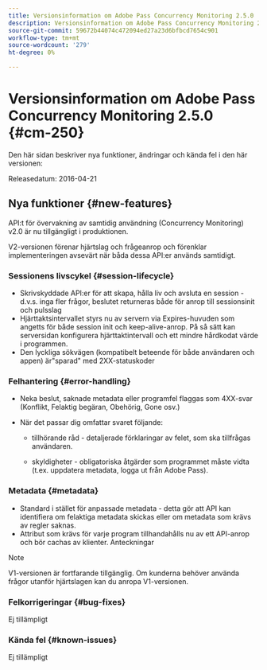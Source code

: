 ```yaml
---
title: Versionsinformation om Adobe Pass Concurrency Monitoring 2.5.0
description: Versionsinformation om Adobe Pass Concurrency Monitoring 2.5.0
source-git-commit: 59672b44074c472094ed27a23d6bfbcd7654c901
workflow-type: tm+mt
source-wordcount: '279'
ht-degree: 0%

---
```



# Versionsinformation om Adobe Pass Concurrency Monitoring 2.5.0 {#cm-250}

Den här sidan beskriver nya funktioner, ändringar och kända fel i den här versionen:

Releasedatum: 2016-04-21

## Nya funktioner {#new-features}

API:t för övervakning av samtidig användning (Concurrency Monitoring) v2.0 är nu tillgängligt i produktionen.

V2-versionen förenar hjärtslag och frågeanrop och förenklar implementeringen avsevärt när båda dessa API:er används samtidigt.



### Sessionens livscykel {#session-lifecycle}

* Skrivskyddade API:er för att skapa, hålla liv och avsluta en session - d.v.s. inga fler frågor, beslutet returneras både för anrop till sessionsinit och pulsslag
* Hjärttaktsintervallet styrs nu av servern via Expires-huvuden som angetts för både session init och keep-alive-anrop. På så sätt kan serversidan konfigurera hjärttaktintervall och ett mindre hårdkodat värde i programmen.
* Den lyckliga sökvägen (kompatibelt beteende för både användaren och appen) är&quot;sparad&quot; med 2XX-statuskoder

### Felhantering {#error-handling}

* Neka beslut, saknade metadata eller programfel flaggas som 4XX-svar (Konflikt, Felaktig begäran, Obehörig, Gone osv.)

* När det passar dig omfattar svaret följande:

   * tillhörande råd - detaljerade förklaringar av felet, som ska tillfrågas användaren.

   * skyldigheter - obligatoriska åtgärder som programmet måste vidta (t.ex. uppdatera metadata, logga ut från Adobe Pass).

### Metadata {#metadata}

* Standard i stället för anpassade metadata - detta gör att API kan identifiera om felaktiga metadata skickas eller om metadata som krävs av regler saknas.
* Attribut som krävs för varje program tillhandahålls nu av ett API-anrop och bör cachas av klienter.
Anteckningar

>[!NOTE]
>
>V1-versionen är fortfarande tillgänglig. Om kunderna behöver använda frågor utanför hjärtslagen kan du anropa V1-versionen.




### Felkorrigeringar {#bug-fixes}

Ej tillämpligt

### Kända fel {#known-issues}

Ej tillämpligt
